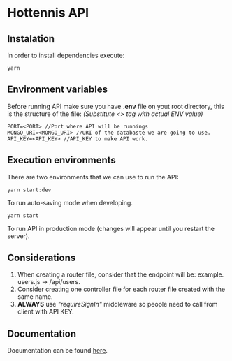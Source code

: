 # Hottennis API

## Instalation

In order to install dependencies execute:

```
yarn
```

## Environment variables

Before running API make sure you have **.env** file on yout root directory, this is the structure of the file:
*(Substitute <> tag with actual ENV value)*
```
PORT=<PORT> //Port where API will be runnings
MONGO_URI=<MONGO_URI> //URI of the databaste we are going to use.
API_KEY=<API_KEY> //API_KEY to make API work.
```

## Execution environments

There are two environments that we can use to run the API:



```
yarn start:dev
```
To run auto-saving mode when developing.

```
yarn start
```
To run API in production mode (changes will appear until you restart the server).

## Considerations
1. When creating a router file, consider that the endpoint will be: example. users.js -> /api/users.
2. Consider creating one controller file for each router file created with the same name.
3. **ALWAYS** use *"requireSignIn"* middleware so people need to call from client with API KEY.

## Documentation

Documentation can be found [here](https://documenter.getpostman.com/view/14826019/2sA35Mydxt).